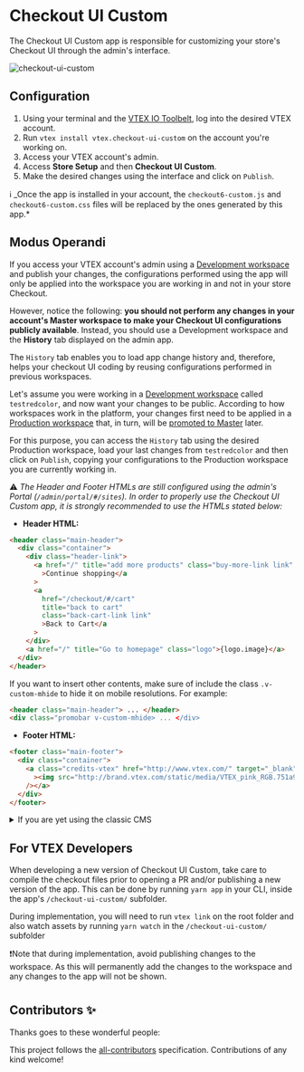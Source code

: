 # Checkout UI Custom

The Checkout UI Custom app is responsible for customizing your store's Checkout UI through the admin's interface.

![checkout-ui-custom](https://user-images.githubusercontent.com/52087100/91737149-11cc4980-eb85-11ea-9b74-a54721de67bc.png)

## Configuration

1. Using your terminal and the [VTEX IO Toolbelt](https://vtex.io/docs/recipes/development/vtex-io-cli-installment-and-command-reference), log into the desired VTEX account.
2. Run `vtex install vtex.checkout-ui-custom` on the account you're working on.
3. Access your VTEX account's admin.
4. Access **Store Setup** and then **Checkout UI Custom**.
5. Make the desired changes using the interface and click on `Publish`.

ℹ️ \_Once the app is installed in your account, the `checkout6-custom.js` and `checkout6-custom.css` files will be replaced by the ones generated by this app.*

## Modus Operandi

If you access your VTEX account's admin using a [Development workspace](https://vtex.io/docs/concepts/workspace/) and publish your changes, the configurations performed using the app will only be applied into the workspace you are working in and not in your store Checkout.

However, notice the following: **you should not perform any changes in your account's Master workspace to make your Checkout UI configurations publicly available**. Instead, you should use a Development workspace and the **History** tab displayed on the admin app.

The `History` tab enables you to load app change history and, therefore, helps your checkout UI coding by reusing configurations performed in previous workspaces.

Let's assume you were working in a [Development workspace](https://vtex.io/docs/recipes/development/creating-a-development-workspace) called `testredcolor`, and now want your changes to be public. According to how workspaces work in the platform, your changes first need to be applied in a [Production workspace](https://vtex.io/docs/recipes/development/creating-a-production-workspace) that, in turn, will be [promoted to Master](https://vtex.io/docs/recipes/development/promoting-a-workspace-to-master) later.

For this purpose, you can access the `History` tab using the desired Production workspace, load your last changes from `testredcolor` and then click on `Publish`, copying your configurations to the Production workspace you are currently working in.

⚠️ _The Header and Footer HTMLs are still configured using the admin's Portal (`/admin/portal/#/sites`). In order to properly use the Checkout UI Custom app, it is strongly recommended to use the HTMLs stated below:_

- **Header HTML:**

```html
<header class="main-header">
  <div class="container">
    <div class="header-link">
      <a href="/" title="add more products" class="buy-more-link link"
        >Continue shopping</a
      >
      <a
        href="/checkout/#/cart"
        title="back to cart"
        class="back-cart-link link"
        >Back to Cart</a
      >
    </div>
    <a href="/" title="Go to homepage" class="logo">{logo.image}</a>
  </div>
</header>
```

If you want to insert other contents, make sure of include the class `.v-custom-mhide` to hide it on mobile resolutions. For example:

```html
<header class="main-header"> ... </header>
<div class="promobar v-custom-mhide> ... </div>
```

- **Footer HTML:**

```html
<footer class="main-footer">
  <div class="container">
    <a class="credits-vtex" href="http://www.vtex.com/" target="_blank"
      ><img src="http://brand.vtex.com/static/media/VTEX_pink_RGB.751a9fb5.svg"
    /></a>
  </div>
</footer>
```

<details>
  <summary>If you are yet using the classic CMS</summary>
  You can create a workspace and install the app by there. While using the app, you will need apply your changes and copy/paste the content of the files to your portal.
</details>

## For VTEX Developers

When developing a new version of Checkout UI Custom, take care to compile the checkout files prior to opening a PR and/or publishing a new version of the app. This can be done by running `yarn app` in your CLI, inside the app's `/checkout-ui-custom/` subfolder.

During implementation, you will need to run `vtex link` on the root folder and also watch assets by running `yarn watch` in the `/checkout-ui-custom/` subfolder

❗Note that during implementation, avoid publishing changes to the workspace. As this will permanently add the changes to the workspace and any changes to the app will not be shown. 


#

<!-- DOCS-IGNORE:start -->

## Contributors ✨

Thanks goes to these wonderful people:

<!-- ALL-CONTRIBUTORS-LIST:START - Do not remove or modify this section -->
<!-- prettier-ignore-start -->
<!-- markdownlint-disable -->
<!-- markdownlint-enable -->
<!-- prettier-ignore-end -->

<!-- ALL-CONTRIBUTORS-LIST:END -->

This project follows the [all-contributors](https://github.com/all-contributors/all-contributors) specification. Contributions of any kind welcome!

<!-- DOCS-IGNORE:end -->
